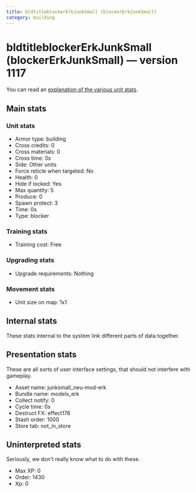 ```yaml
---
title: bldtitleblockerErkJunkSmall (blockerErkJunkSmall)
category: building
---
```


# bldtitleblockerErkJunkSmall (blockerErkJunkSmall) — version 1117

You can read an [explanation  of the various unit stats](unitexplained.md).

## Main stats

### Unit stats

  * Armor type: building
  * Cross credits: 0
  * Cross materials: 0
  * Cross time: 0s
  * Side: Other units
  * Force reticle when targeted: No
  * Health: 0
  * Hide if locked: Yes
  * Max quantity: 5
  * Produce: 0
  * Spawn protect: 3
  * Time: 0s
  * Type: blocker

### Training stats

  * Training cost: Free

### Upgrading stats

  * Upgrade requirements: Nothing

### Movement stats

  * Unit size on map: 1x1

## Internal stats

These stats internal to the system link different parts of data together.


## Presentation stats

These are all sorts of user interface settings, that should not interfere with gameplay.

  * Asset name: junksmall_neu-mod-erk
  * Bundle name: models_erk
  * Collect notify: 0
  * Cycle time: 0s
  * Destruct FX: effect176
  * Stash order: 1000
  * Store tab: not_in_store

## Uninterpreted stats

Seriously, we don't really know what to do with these.

  * Max XP: 0
  * Order: 1430
  * Xp: 0

